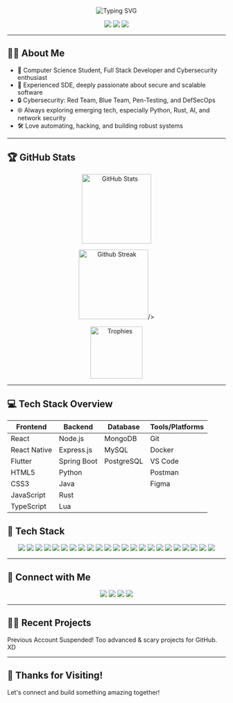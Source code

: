 <!-- Profile Header -->
<p align="center">
  <img src="https://readme-typing-svg.demolab.com/?lines=Hey,+I'm+Yash+Mishra!;Software+Engineer+%7C+Cybersecurity+Specialist+%7C+Always+Learning...;&center=true&width=900&height=40&color=1ABC9C&vCenter=true" alt="Typing SVG" />
</p>

<p align="center">
  <img src="https://img.shields.io/badge/Software%20Engineer-blue.svg?style=flat-square&logo=github" />
  <img src="https://img.shields.io/badge/Cybersecurity-Expert-green.svg?style=flat-square&logo=security" />
  <img src="https://visitor-badge.laobi.icu/badge?page_id=<your_github_username>" />
</p>

---

## 🧑‍💻 About Me

- 🌱 Computer Science Student, Full Stack Developer and Cybersecurity enthusiast
- 💼 Experienced SDE, deeply passionate about secure and scalable software
- 🔒 Cybersecurity: Red Team, Blue Team, Pen-Testing, and DefSecOps
- 🌐 Always exploring emerging tech, especially Python, Rust, AI, and network security
- 🛠️ Love automating, hacking, and building robust systems

---

## 🏆 GitHub Stats

<p align="center">
  <img src="https://github-readme-stats.vercel.app/api?username=yashmshr&show_icons=true&theme=github_dark&count_private=true" alt="GitHub Stats" height="160"/>
</p>
<p align="center">
  <img src="https://streak-stats.demolab.com/?user=yashmshr&theme=highcontrast&hide_border=true" alt="Github Streak" height="160"/>/>
  </p>
<p align="center">
  <img src="https://github-profile-trophy.vercel.app/?username=yashmshr&theme=matrix&no-bg=true&margin-w=15" alt="Trophies" height="120"/>
</p>

---

## 💻 Tech Stack Overview

| Frontend | Backend | Database | Tools/Platforms |
|---------------------|----------------------------|-----------------------------|----------------------------------|
| React | Node.js | MongoDB | Git |
| React Native | Express.js | MySQL | Docker |
| Flutter | Spring Boot | PostgreSQL | VS Code |
| HTML5 | Python | | Postman |
| CSS3 | Java | | Figma |
| JavaScript | Rust | | |
| TypeScript | Lua | | |


## 🚀 Tech Stack

<p align="center">
  <img src="https://img.shields.io/badge/Python-3670A0?style=for-the-badge&logo=python&logoColor=ffdd54"/>
  <img src="https://img.shields.io/badge/C-00599C?style=for-the-badge&logo=c&logoColor=white"/>
  <img src="https://img.shields.io/badge/Rust-000000?style=for-the-badge&logo=rust&logoColor=white"/>
  <img src="https://img.shields.io/badge/Lua-2C2D72?style=for-the-badge&logo=lua&logoColor=white"/>
  <img src="https://img.shields.io/badge/Java-007396?style=for-the-badge&logo=java&logoColor=white"/>
  <img src="https://img.shields.io/badge/HTML5-E34F26?style=for-the-badge&logo=html5&logoColor=white"/>
  <img src="https://img.shields.io/badge/CSS3-1572B6?style=for-the-badge&logo=css3&logoColor=white"/>
  <img src="https://img.shields.io/badge/JavaScript-F7DF1E?style=for-the-badge&logo=javascript&logoColor=black"/>
  <img src="https://img.shields.io/badge/TypeScript-3178C6?style=for-the-badge&logo=typescript&logoColor=white"/>
  <img src="https://img.shields.io/badge/Node.js-339933?style=for-the-badge&logo=nodedotjs&logoColor=white"/>
  <img src="https://img.shields.io/badge/Express.js-000000?style=for-the-badge&logo=express&logoColor=white"/>
  <img src="https://img.shields.io/badge/React-20232A?style=for-the-badge&logo=react&logoColor=61DAFB"/>
  <img src="https://img.shields.io/badge/React_Native-20232A?style=for-the-badge&logo=react&logoColor=61DAFB"/>
  <img src="https://img.shields.io/badge/Flutter-02569B?style=for-the-badge&logo=flutter&logoColor=white"/>
  <img src="https://img.shields.io/badge/Spring Boot-6DB33F?style=for-the-badge&logo=springboot&logoColor=white"/>
  <img src="https://img.shields.io/badge/MongoDB-47A248?style=for-the-badge&logo=mongodb&logoColor=white"/>
  <img src="https://img.shields.io/badge/MySQL-4479A1?style=for-the-badge&logo=mysql&logoColor=white"/>
  <img src="https://img.shields.io/badge/PostgreSQL-4169E1?style=for-the-badge&logo=postgresql&logoColor=white"/>
  <img src="https://img.shields.io/badge/Git-F05032?style=for-the-badge&logo=git&logoColor=white"/>
  <img src="https://img.shields.io/badge/Docker-2496ED?style=for-the-badge&logo=docker&logoColor=white"/>
  <img src="https://img.shields.io/badge/VS_Code-007ACC?style=for-the-badge&logo=visualstudiocode&logoColor=white"/>
  <img src="https://img.shields.io/badge/Postman-FF6C37?style=for-the-badge&logo=postman&logoColor=white"/>
  <img src="https://img.shields.io/badge/Figma-F24E1E?style=for-the-badge&logo=figma&logoColor=white"/>
</p>

---

## 🔗 Connect with Me

<p align="center">
  <a href="https://www.linkedin.com/in/yashmshr/" target="_blank"><img src="https://img.shields.io/badge/LinkedIn-blue?style=for-the-badge&logo=linkedin" /></a>
  <a href="mailto:<work.yashmshr@gmail.com>" target="_blank"><img src="https://img.shields.io/badge/Email-D14836?style=for-the-badge&logo=gmail&logoColor=white" /></a>
  <a href="https://t.me/yashmshr" target="_blank"><img src="https://img.shields.io/badge/Telegram-2CA5E0?style=for-the-badge&logo=telegram&logoColor=white" /></a>
  <a href="https://twitter.com/yashmshr" target="_blank"><img src="https://img.shields.io/badge/Twitter-1DA1F2?style=for-the-badge&logo=twitter&logoColor=white" /></a>
</p>

---

## 👨‍💻 Recent Projects

Previous Account Suspended! 
Too advanced & scary projects for GitHub. XD

---

## 🙏 Thanks for Visiting!

Let's connect and build something amazing together! 

